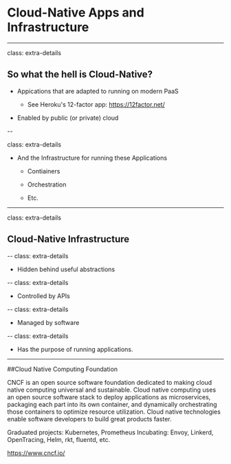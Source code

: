 # Cloud-Native Apps and Infrastructure
---

class: extra-details

## So what the hell is Cloud-Native?

- Appications that are adapted to running on modern PaaS

  - See Heroku's 12-factor app: https://12factor.net/

- Enabled by public (or private) cloud

--

class: extra-details

- And the Infrastructure for running these Applications

  - Contiainers

  - Orchestration

  - Etc.

---
class: extra-details

## Cloud-Native Infrastructure
--
class: extra-details

 - Hidden behind useful abstractions

--
class: extra-details

 - Controlled by APIs

--
class: extra-details

 - Managed by software

--
class: extra-details

 - Has the purpose of running applications. 

---
##Cloud Native Computing Foundation

CNCF is an open source software foundation dedicated to making cloud native computing universal and sustainable. Cloud native computing uses an open source software stack to deploy applications as microservices, packaging each part into its own container, and dynamically orchestrating those containers to optimize resource utilization. Cloud native technologies enable software developers to build great products faster.

Graduated projects: Kubernetes, Prometheus
Incubating: Envoy, Linkerd, OpenTracing, Helm, rkt, fluentd, etc.

https://www.cncf.io/